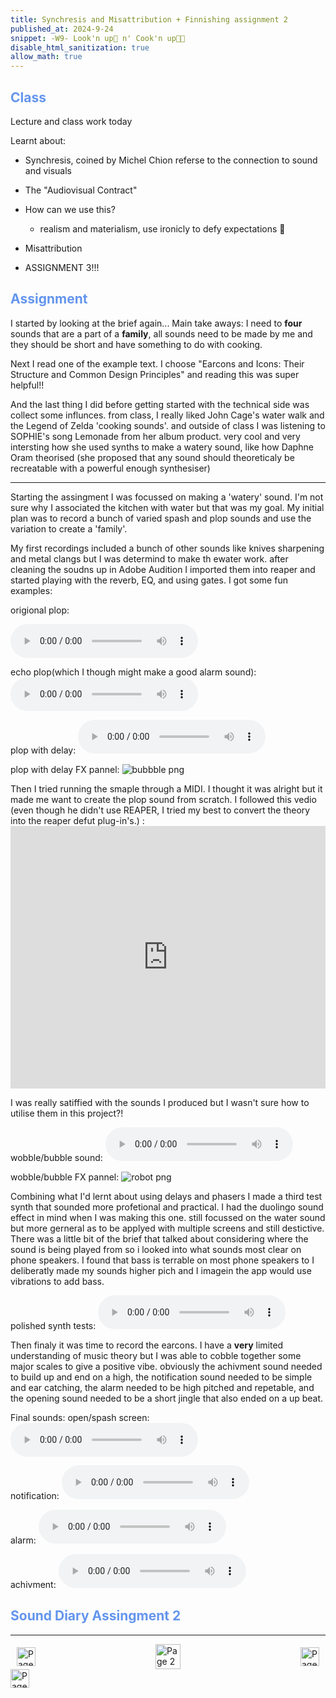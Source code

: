 ```yaml
---
title: Synchresis and Misattribution + Finnishing assignment 2
published_at: 2024-9-24
snippet: -W9- Look'n up👀 n' Cook'n up🧑‍🍳
disable_html_sanitization: true
allow_math: true
---
```


<h2 style="color:CornflowerBlue;">Class</h2>
Lecture and class work today

Learnt about:
 - Synchresis, coined by Michel Chion referse to the connection to sound and visuals 
 - The "Audiovisual Contract"
 - How can we use this?
   - realism and materialism, use ironicly to defy expectations 🤷
 - Misattribution

 - ASSIGNMENT 3!!!

<h2 style="color:CornflowerBlue;">Assignment</h2>

I started by looking at the brief again... Main take aways: I need to **four** sounds that are a part of a **family**, all sounds need to be made by me and they should be short and have something to do with cooking.

Next I read one of the example text. I choose "Earcons and Icons: Their Structure
and Common Design Principles" and reading this was super helpful!! 

And the last thing I did before getting started with the technical side was collect some influnces. 
from class, I really liked John Cage's water walk and the Legend of Zelda 'cooking sounds'. and outside of class I was listening to SOPHIE's song Lemonade from her album product. very cool and very intersting how she used synths to make a watery sound, like how Daphne Oram theorised (she proposed that any sound should theoreticaly be recreatable with a powerful enough synthesiser)

--- 

Starting the assingment I was focussed on making a 'watery' sound. I'm not sure why I associated the kitchen with water but that was my goal. My initial plan was to record a bunch of varied spash and plop sounds and use the variation to create a 'family'.

My first recordings included a bunch of other sounds like knives sharpening and metal clangs but I was determind to make th ewater work. after cleaning the soudns up in Adobe Audition I imported them into reaper and started playing with the reverb, EQ, and using gates. I got some fun examples:

<!DOCTYPE html>
<html>
<head>
</head>

origional plop:
<body>
    <audio controls>
  <source src="/w9/NEWSOUND_SoundAssignment2bubble.mp3" type="audio/mpeg">
  Your browser does not support the audio element.
    </audio>

echo plop(which I though might make a good alarm sound):
<audio controls>
  <source src="/w9/NEWSOUND_SoundAssignment2-sample-echo.mp3" type="audio/mpeg">
  Your browser does not support the audio element.
    </audio>

plop with delay:
<audio controls>
  <source src="/w9/NEWSOUND_SoundAssignment2-sample-echo-tripple-note.mp3" type="audio/mpeg">
  Your browser does not support the audio element.
    </audio>

plop with delay FX pannel:
![bubbble png](/w9/bubble.png)


Then I tried running the smaple through a MIDI. I thought it was alright but it made me want to create the plop sound from scratch.
I followed this vedio (even though he didn't use REAPER, I tried my best to convert the theory into the reaper defut plug-in's.)
:<iframe width=100% height="420" src="https://www.youtube.com/embed/NXkJn9IIJ4E" title="How to make BUBBLY SOUNDS | Serum Tutorial" frameborder="0" allow="accelerometer; autoplay; clipboard-write; encrypted-media; gyroscope; picture-in-picture; web-share" referrerpolicy="strict-origin-when-cross-origin" allowfullscreen></iframe>

I was really satiffied with the sounds I produced but I wasn't sure how to utilise them in this project?!

wobble/bubble sound:
<audio controls>
  <source src="/w9/NEWSOUND_SoundAssignment2-bubble-double-chord.mp3" type="audio/mpeg">
  Your browser does not support the audio element.
    </audio>

wobble/bubble FX pannel:
![robot png](/w9/robot.png)

Combining what I'd lernt about using delays and phasers I made a third test synth that sounded more profetional and practical. I had the duolingo sound effect in mind when I was making this one. still focussed on the water sound but more gerneral as to be applyed with multiple screens and still destictive. There was a little bit of the brief that talked about considering where the sound is being played from so i looked into what sounds most clear on phone speakers. I found that bass is terrable on most phone speakers to I deliberatly made my sounds higher pich and I imagein the app would use vibrations to add bass.

polished synth tests:
<audio controls>
  <source src="/w9/NEWSOUND_SoundAssignment2-robotic-full-test.mp3" type="audio/mpeg">
  Your browser does not support the audio element.
    </audio>


Then finaly it was time to record the earcons. I have a **very** limited understanding of music theory but I was able to cobble together some major scales to give a positive vibe. obviously the achivment sound needed to build up and end on a high, the notification sound needed to be simple and ear catching, the alarm needed to be high pitched and repetable, and the opening sound needed to be a short jingle that also ended on a up beat.

Final sounds:
open/spash screen:
<audio controls>
  <source src="/w9/NEWSOUND_SoundAssignment2-final-open-sound.mp3" type="audio/mpeg">
  Your browser does not support the audio element.
    </audio>

notification:
<audio controls>
  <source src="/w9/NEWSOUND_SoundAssignment2-final-notification.mp3" type="audio/mpeg">
  Your browser does not support the audio element.
    </audio>

alarm:
<audio controls>
  <source src="/w9/NEWSOUND_SoundAssignment2-final-alarm.mp3" type="audio/mpeg">
  Your browser does not support the audio element.
    </audio>

achivment:
<audio controls>
  <source src="/w9/NEWSOUND_SoundAssignment2-final-achivment.mp3" type="audio/mpeg">
  Your browser does not support the audio element.
    </audio>

</body>

<h2 style="color:CornflowerBlue;">Sound Diary Assingment 2</h2>


---
<style>
.container {
    display: flex;
    justify-content: space-between;
    align-items: center;
    padding: 0 10px; /* Optional: Add some padding if needed */
}

.button {
    display: flex;
    align-items: center;
    /* Add additional styling for buttons if needed */
}

.button img {
    display: block;
}
</style>


<body>
    <div class="container">
        <a href="/08-free-time-class" class="button left">
            <img id= "back_id" src="/Images/white/1.png" width="30" height="30" alt="Page 1">
        </a>
        <a href="/" class="button middle">
            <img id= "home_id" src="/Images/white/2.png" width="40" height="40" alt="Page 2">
        </a>
        <a href="/10-finnal-class" class="button right">
            <img id= "next_id" src="/Images/white/3.png" width="30" height="30" alt="Page 3">
        </a>
    </div>
</body>


<img src="/Images/white/0.png" width="30" height="30" alt="Page 3">